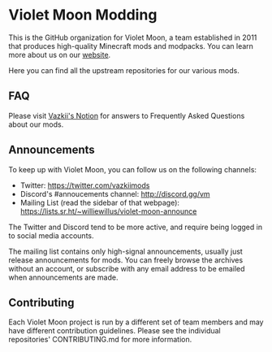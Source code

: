 # Violet Moon Modding

This is the GitHub organization for Violet Moon, a team established in 2011 that produces high-quality Minecraft
mods and modpacks. You can learn more about us on our [website](https://violetmoon.org/).

Here you can find all the upstream repositories for our various mods.

## FAQ
Please visit [Vazkii's Notion](https://vazkii.notion.site/Violet-Moon-FAQ-ddd80d35a63d4d268396dc09f8f9236e) for answers to Frequently Asked Questions about our mods.

## Announcements
To keep up with Violet Moon, you can follow us on the following channels:

* Twitter: https://twitter.com/vazkiimods
* Discord's #annoucements channel: http://discord.gg/vm
* Mailing List (read the sidebar of that webpage): https://lists.sr.ht/~williewillus/violet-moon-announce

The Twitter and Discord tend to be more active, and require being logged in to social media accounts.

The mailing list contains only high-signal announcements, usually just release announcements for mods. You can freely browse the archives without an account, or subscribe with any email address to be emailed when announcements are made.

## Contributing
Each Violet Moon project is run by a different set of team members and may have different contribution guidelines. Please see the individual repositories' CONTRIBUTING.md for more information.
